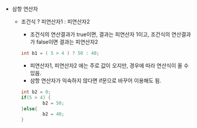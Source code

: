 - 삼항 연산자

  - 조건식 ? 피연산자1 : 피연산자2

    - 조건식의 연산결과가 true이면, 결과는 피연산자 1이고, 조건식의 연산결과가 false이면 결과는 피연산자2

    ```java
    int b1 = ( 5 > 4 ) ? 50 : 40;
    ```

    - 피연산자1, 피연산자2 에는 주로 값이 오지만, 경우에 따라 연산식이 올 수 있음.
    - 삼항 연산자가 익숙하지 않다면 if문으로 바꾸어 이용해도 됨.

    ```java
    int b2 = 0;
    if(5 > 4) {
    		b2 = 50;
    }else{
    		b2 = 40;
    }
    ```